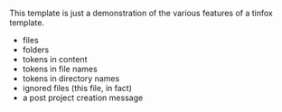 This template is just a demonstration of the various features of a tinfox template.

* files
* folders
* tokens in content
* tokens in file names
* tokens in directory names
* ignored files (this file, in fact)
* a post project creation message
